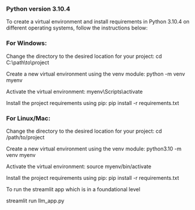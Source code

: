
### Python version 3.10.4

To create a virtual environment and install requirements in Python 3.10.4 on different operating systems, follow the instructions below:

### For Windows:

Change the directory to the desired location for your project:
cd C:\path\to\project

Create a new virtual environment using the venv module:
python -m venv myenv

Activate the virtual environment:
myenv\Scripts\activate

Install the project requirements using pip:
pip install -r requirements.txt

### For Linux/Mac:

Change the directory to the desired location for your project:
cd /path/to/project

Create a new virtual environment using the venv module:
python3.10 -m venv myenv

Activate the virtual environment:
source myenv/bin/activate

Install the project requirements using pip:
pip install -r requirements.txt


To run the streamlit app which is in a foundational level

streamlit run llm_app.py
